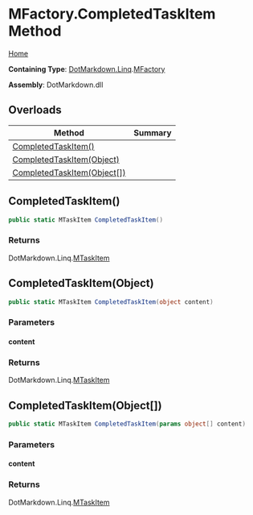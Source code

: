 <a name="_top"></a>

# MFactory\.CompletedTaskItem Method

[Home](../../../../README.md#_top)

**Containing Type**: [DotMarkdown.Linq](../../README.md#_top)\.[MFactory](../README.md#_top)

**Assembly**: DotMarkdown\.dll

## Overloads

| Method | Summary |
| ------ | ------- |
| [CompletedTaskItem()](#DotMarkdown_Linq_MFactory_CompletedTaskItem) | |
| [CompletedTaskItem(Object)](#DotMarkdown_Linq_MFactory_CompletedTaskItem_System_Object_) | |
| [CompletedTaskItem(Object\[\])](#DotMarkdown_Linq_MFactory_CompletedTaskItem_System_Object___) | |

## CompletedTaskItem\(\) <a name="DotMarkdown_Linq_MFactory_CompletedTaskItem"></a>

```csharp
public static MTaskItem CompletedTaskItem()
```

### Returns

DotMarkdown\.Linq\.[MTaskItem](../../MTaskItem/README.md#_top)

## CompletedTaskItem\(Object\) <a name="DotMarkdown_Linq_MFactory_CompletedTaskItem_System_Object_"></a>

```csharp
public static MTaskItem CompletedTaskItem(object content)
```

### Parameters

#### content

### Returns

DotMarkdown\.Linq\.[MTaskItem](../../MTaskItem/README.md#_top)

## CompletedTaskItem\(Object\[\]\) <a name="DotMarkdown_Linq_MFactory_CompletedTaskItem_System_Object___"></a>

```csharp
public static MTaskItem CompletedTaskItem(params object[] content)
```

### Parameters

#### content

### Returns

DotMarkdown\.Linq\.[MTaskItem](../../MTaskItem/README.md#_top)

